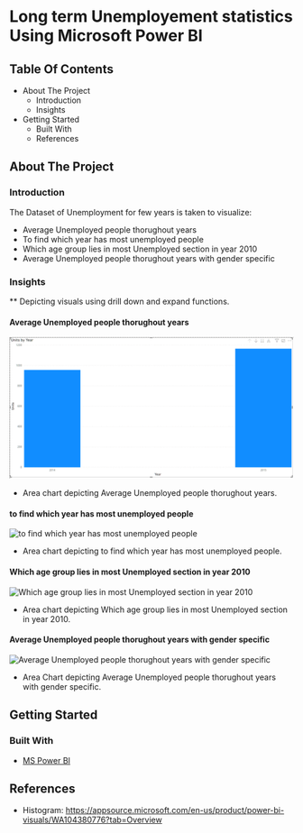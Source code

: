 # Long term Unemployement statistics Using Microsoft Power BI

## Table Of Contents
* About The Project
  * Introduction
  * Insights
* Getting Started
  * Built With
  * References

## About The Project

### Introduction

The Dataset of Unemployment for few years is taken to visualize:
  * Average Unemployed people thorughout years
  * To find which year has most unemployed people
  * Which age group lies in most Unemployed section in year 2010
  * Average Unemployed people thorughout years with gender specific
    
### Insights

** Depicting visuals using drill down and expand functions.

#### Average Unemployed people thorughout years
![Average Unemployed people thorughout years](https://github.com/mukulgoyal19/Office-Supplies-MS-Power-BI-/blob/master/insights/units%20per%20year.PNG)
* Area chart depicting Average Unemployed people thorughout years.

#### to find which year has most unemployed people
![to find which year has most unemployed people]()
* Area chart depicting to find which year has most unemployed people.

#### Which age group lies in most Unemployed section in year 2010
![Which age group lies in most Unemployed section in year 2010]()
* Area chart depicting Which age group lies in most Unemployed section in year 2010.

#### Average Unemployed people thorughout years with gender specific
![Average Unemployed people thorughout years with gender specific]()
* Area Chart depicting Average Unemployed people thorughout years with gender specific.

## Getting Started

### Built With
* [MS Power BI](https://powerbi.microsoft.com/en-us/)

## References
* Histogram: https://appsource.microsoft.com/en-us/product/power-bi-visuals/WA104380776?tab=Overview
